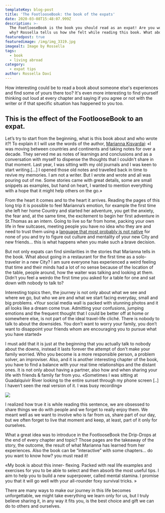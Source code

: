 ```yaml
---
templateKey: blog-post
title: 'The FootlooseBook: the book of the expats'
date: 2020-03-08T15:48:07.999Z
description: >-
  The FootlooseBook is the book you should read as an expat! Are you wondering
  why? Rossella tells us how she felt while reading this book. What about you?
featuredpost: true
featuredimage: /img/img_3319.jpg
imagealt: Image by Rossella
tags:
  - book
  - living abroad
category:
  - expat tips
author: Rossella Daví
---
```

How interesting could be to read a book about someone else's experiences and find some of yours there too? It's even more interesting to find yourself thinking out loud at every chapter and saying if you agree or not with the writer or if that specific situation has happened to you too.

## This is the effect of the FootlooseBook to an expat.

Let’s try to start from the beginning, what is this book about and who wrote it?! To explain it I will use the words of the author, [Marianna Kisvardai](https://www.amazon.co.uk/FootlooseBook-Marianna-Kisvardai/dp/1699244030): «I was moving between countries and continents and taking notes for over a decade. They served me as notes of learnings and conclusions and as a conversation with myself to dispense the thoughts that I couldn't share in that moment. Last year, I was sitting with my old journals and I was keen to start writing.\[…] I opened those old notes and travelled back in time to revive my memories. I am not a writer. But I wrote and wrote and all was pouring out of me. Some stories came with great details, some are small snippets as examples, but hand on heart, I wanted to mention everything with a hope that it might help others on the go.»

From the heart it comes and to the heart it arrives. Reading the pages of this long trip it is possible to feel Marianna’s emotion, for example the first time she left her home Country and started her adventure, you get the anxiety, the fear and, at the same time, the excitement to begin her first adventure in St.Thomas as an intern. Going to live so far from home, packing your own life in few suitcases, meeting people you have no idea who they are and need to trust them using a [language that most probably is not native](https://www.thexpatmagazine.com/blog/2019-06-20-to-learn-or-not-to-learn-the-local-language/) for none of you and try to figure out culture and mentality of your new City and new friends… this is what happens when you make such a brave decision.

But not only expats can find similarities in the stories that Marianna tells in the book. What about going in a restaurant for the first time as a solo-traveler in a new City? I am sure everyone has experienced a weird feeling that time and their minds had a lot of no sense because of the location of the table, people around, how the waiter was talking and looking at them. Didn’t you feel a weirdo the first time you asked for a table for one and sat down with nobody to talk to?

Interesting topics then, the journey is not only about what we see and where we go, but who we are and what we start facing everyday, small and big problems. «Your social media wall is packed with stunning photos and it all looks like a dream come true. Admitting your confusions, jumping emotions and the frequent thought that I could be better off at home or somewhere else, is not part of the ideal travel-life cliché. There is nobody to talk to about the downsides. You don’t want to worry your family, you don’t want to disappoint your friends whom are encouraging you to pursue what you have started»

I must add that it is just at the beginning that you actually talk to nobody about the downs, instead it lasts forever the attempt of don't make your family worried. Who you become is a more responsible person, a problem solver, an improviser. Also, and it is another interesting chapter of the book, you have to find a balance with your real time relationships and the distant ones. It is not only about having a partner, also how and when sharing your life with friends & family far from you. «Sometimes I was sitting at Guadalquivir River looking to the entire sunset through my phone screen \[..] I haven’t seen the real version of it. I was busy recording» 

![](/img/img_3301.jpg)

I realized how true it is while reading this sentence, we are obsessed to share things we do with people and we forget to really enjoy them. We meant well as we want to involve who is far from us, share part of our day, but we often forget to live that moment and keep, at least, part of it only for ourselves.

What a great idea was to introduce in the FootlooseBook the Drip-Drops at the end of every chapter and topic? Those pages are the takeaway of the story, the outcome, the result of what Marianna has learned from her experiences. Also the book can be “interactive” with some chapters… do you want to know how? you must read it!

«My book is about this inner- flexing. Packed with real life examples and exercises for you to be able to select and then absorb the most useful tips. I aim to help you to build a new superpower, called mental stamina. I promise you that it will go well with your all-rounder foxy survival tricks. »

There are many ways to make our journey in this life becomes unforgettable, we might take everything we learn only for us, but I truly believe sharing it, in any way it fits you, is the best choice and gift we can do to others and ourselves.
